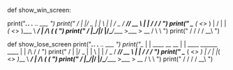 def show_win_screen:

print("_____.___.              .__                        ._.           ___  ")
print(" /   |   |/  _ \|  |  \ |  |  /  _ \/  ___// __ \  | |     \/   /  /  ")
print(" \____   (  <_> )  |  / |  |_(  <_> )___ \\  ___/   \|     /\  (  (   ")
print(" / ______|\____/|____/  |____/\____/____  >\___  >  __     \/   \  \  ")
print(" \/                                     \/     \/   \/           \__\ ")

def show_lose_screen
  print("_____.___.              .__                        ._.            ___ ")
  print("\__  |   | ____  __ __  |  |   ____  ______ ____   | |     /\    /  / ")
  print(" /   |   |/  _ \|  |  \ |  |  /  _ \/  ___// __ \  | |     \/   /  /  ")
  print(" \____   (  <_> )  |  / |  |_(  <_> )___ \\  ___/   \|     /\  (  (   ")
  print(" / ______|\____/|____/  |____/\____/____  >\___  >  __     \/   \  \  ")
  print(" \/                                     \/     \/   \/           \__\ ")
